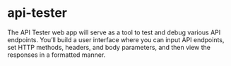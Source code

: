 # api-tester
The API Tester web app will serve as a tool to test and debug various API endpoints. You’ll build a user interface where you can input API endpoints, set HTTP methods, headers, and body parameters, and then view the responses in a formatted manner.
